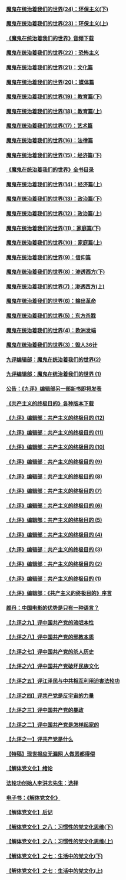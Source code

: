 #### [魔鬼在统治着我们的世界(24)：环保主义(下)](../pages/nsc422/n10695307.md?t=10080031) 

#### [魔鬼在统治着我们的世界(23)：环保主义(上)](../pages/nsc422/n10688613.md?t=10080031) 

#### [《魔鬼在统治着我们的世界》音频下载](../pages/nsc422/n10635553.md?t=10080031) 

#### [魔鬼在统治着我们的世界(22)：恐怖主义](../pages/nsc422/n10614727.md?t=10080031) 

#### [魔鬼在统治着我们的世界(21)：文化篇](../pages/nsc422/n10597706.md?t=10080031) 

#### [魔鬼在统治着我们的世界(20)：媒体篇](../pages/nsc422/n10586579.md?t=10080031) 

#### [魔鬼在统治着我们的世界(19)：教育篇(下)](../pages/nsc422/n10564808.md?t=10080031) 

#### [魔鬼在统治着我们的世界(18)：教育篇(上)](../pages/nsc422/n10526970.md?t=10080031) 

#### [魔鬼在统治着我们的世界(17)：艺术篇](../pages/nsc422/n10499093.md?t=10080031) 

#### [魔鬼在统治着我们的世界(16)：法律篇](../pages/nsc422/n10485969.md?t=10080031) 

#### [魔鬼在统治着我们的世界(15)：经济篇(下)](../pages/nsc422/n10469975.md?t=10080031) 

#### [《魔鬼在统治着我们的世界》全书目录](../pages/nsc422/n10464261.md?t=10080031) 

#### [魔鬼在统治着我们的世界(14)：经济篇(上)](../pages/nsc422/n10457370.md?t=10080031) 

#### [魔鬼在统治着我们的世界(13)：政治篇(下)](../pages/nsc422/n10448270.md?t=10080031) 

#### [魔鬼在统治着我们的世界(12)：政治篇(上)](../pages/nsc422/n10444576.md?t=10080031) 

#### [魔鬼在统治着我们的世界(11)：家庭篇(下)](../pages/nsc422/n10440961.md?t=10080031) 

#### [魔鬼在统治着我们的世界(10)：家庭篇(上)](../pages/nsc422/n10435448.md?t=10080031) 

#### [魔鬼在统治着我们的世界(9)：信仰篇](../pages/nsc422/n10432159.md?t=10080031) 

#### [魔鬼在统治着我们的世界(8)：渗透西方(下)](../pages/nsc422/n10429603.md?t=10080031) 

#### [魔鬼在统治着我们的世界(7)：渗透西方(上)](../pages/nsc422/n10426013.md?t=10080031) 

#### [魔鬼在统治着我们的世界(6)：输出革命](../pages/nsc422/n10421536.md?t=10080031) 

#### [魔鬼在统治着我们的世界(5)：东方杀戮](../pages/nsc422/n10417707.md?t=10080031) 

#### [魔鬼在统治着我们的世界(4)：欧洲发端](../pages/nsc422/n10414890.md?t=10080031) 

#### [魔鬼在统治着我们的世界(3)：毁人36计](../pages/nsc422/n10411583.md?t=10080031) 

#### [九评编辑部：魔鬼在统治着我们的世界(2)](../pages/nsc422/n10410036.md?t=10080031) 

#### [九评编辑部：魔鬼在统治着我们的世界 (1)](../pages/nsc422/n10406825.md?t=10080031) 

#### [公告：《九评》编辑部另一部新书即将发表](../pages/nsc422/n10405104.md?t=10080031) 

#### [《共产主义的终极目的》各种版本下载](../pages/nsc422/n10022138.md?t=10080031) 

#### [《九评》编辑部：共产主义的终极目的 (12)](../pages/nsc422/n9933272.md?t=10080031) 

#### [《九评》编辑部：共产主义的终极目的 (11)](../pages/nsc422/n9924973.md?t=10080031) 

#### [《九评》编辑部：共产主义的终极目的 (10)](../pages/nsc422/n9920883.md?t=10080031) 

#### [《九评》编辑部：共产主义的终极目的 (9)](../pages/nsc422/n9916363.md?t=10080031) 

#### [《九评》编辑部：共产主义的终极目的 (8)](../pages/nsc422/n9912488.md?t=10080031) 

#### [《九评》编辑部：共产主义的终极目的 (7)](../pages/nsc422/n9901176.md?t=10080031) 

#### [《九评》编辑部：共产主义的终极目的 (6)](../pages/nsc422/n9899359.md?t=10080031) 

#### [《九评》编辑部：共产主义的终极目的 (5)](../pages/nsc422/n9893174.md?t=10080031) 

#### [《九评》编辑部：共产主义的终极目的 (4)](../pages/nsc422/n9891246.md?t=10080031) 

#### [《九评》编辑部：共产主义的终极目的 (3)](../pages/nsc422/n9879879.md?t=10080031) 

#### [《九评》编辑部：共产主义的终极目的 (2)](../pages/nsc422/n9876205.md?t=10080031) 

#### [《九评》编辑部：共产主义的终极目的 (1)](../pages/nsc422/n9865857.md?t=10080031) 

#### [《九评》编辑部：《共产主义的终极目的》序言](../pages/nsc422/n9862666.md?t=10080031) 

#### [颜丹：中国电影的优势是只有一种语言？](../pages/nsc422/n9583062.md?t=10080031) 

#### [【九评之九】评中国共产党的流氓本性](../pages/nsc422/n737542.md?t=10080031) 

#### [【九评之八】评中国共产党的邪教本质](../pages/nsc422/n735942.md?t=10080031) 

#### [【九评之七】评中国共产党的杀人历史](../pages/nsc422/n733806.md?t=10080031) 

#### [【九评之六】评中国共产党破坏民族文化](../pages/nsc422/n731667.md?t=10080031) 

#### [【九评之五】评江泽民与中共相互利用迫害法轮功](../pages/nsc422/n730058.md?t=10080031) 

#### [【九评之四】评共产党是反宇宙的力量](../pages/nsc422/n727814.md?t=10080031) 

#### [【九评之三】评中国共产党的暴政](../pages/nsc422/n725597.md?t=10080031) 

#### [【九评之二】评中国共产党是怎样起家的](../pages/nsc422/n723946.md?t=10080031) 

#### [【九评之一】评共产党是什么](../pages/nsc422/n722529.md?t=10080031) 

#### [【特稿】现世报应无漏网 人做恶都得偿](../pages/nsc422/n4215167.md?t=10080031) 

#### [【解体党文化】绪论](../pages/nsc422/n1449356.md?t=10080031) 

#### [法轮功创始人李洪志先生：选择](../pages/nsc422/n3580738.md?t=10080031) 

#### [电子书：《解体党文化》](../pages/nsc422/n1573484.md?t=10080031) 

#### [【解体党文化】后记](../pages/nsc422/n1531999.md?t=10080031) 

#### [【解体党文化】之八：习惯性的党文化思维(下)](../pages/nsc422/n1526477.md?t=10080031) 

#### [【解体党文化】之八：习惯性的党文化思维(上)](../pages/nsc422/n1520631.md?t=10080031) 

#### [【解体党文化】之七：生活中的党文化(下)](../pages/nsc422/n1513446.md?t=10080031) 

#### [【解体党文化】之七：生活中的党文化(上)](../pages/nsc422/n1509358.md?t=10080031) 

